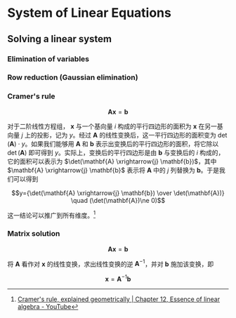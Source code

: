 # System of Linear Equations
## Solving a linear system
### Elimination of variables

### Row reduction (Gaussian elimination)

### Cramer's rule
$$\mathbf{A} \mathbf{x}=\mathbf{b}$$

对于二阶线性方程组， $\mathbf{x}$ 与一个基向量 $i$ 构成的平行四边形的面积为 $\mathbf{x}$ 在另一基向量 $j$ 上的投影，记为 $y$。经过 $\mathbf{A}$ 的线性变换后，这一平行四边形的面积变为 $\det(\mathbf{A})\cdot y$。如果我们能够用 $\mathbf{A}$ 和 $\mathbf{b}$ 表示出变换后的平行四边形的面积，将它除以 $\det(\mathbf{A})$ 即可得到 $y$。实际上，变换后的平行四边形是由 $\mathbf{b}$ 与变换后的 $i$ 构成的，它的面积可以表示为 $\det(\mathbf{A} \xrightarrow{j} \mathbf{b})$，其中 $\mathbf{A} \xrightarrow{j} \mathbf{b}$ 表示将 $\mathbf{A}$ 中的 $j$ 列替换为 $\mathbf{b}$。于是我们可以得到

$$y={\det(\mathbf{A} \xrightarrow{j} \mathbf{b}) \over \det(\mathbf{A})} \quad (\det(\mathbf{A})\ne 0)$$

这一结论可以推广到所有维度。[^cramer-3blue1brown]

### Matrix solution
$$\mathbf{A} \mathbf{x}=\mathbf{b}$$

将 $\mathbf{A}$ 看作对 $\mathbf{x}$ 的线性变换，求出线性变换的逆 $\mathbf{A}^{-1}$，并对 $\mathbf{b}$ 施加该变换，即

$$\mathbf{x}=\mathbf{A}^{-1}\mathbf{b}$$


[^cramer-3blue1brown]: [Cramer's rule, explained geometrically | Chapter 12, Essence of linear algebra - YouTube](https://www.youtube.com/watch?v=jBsC34PxzoM&list=PLZHQObOWTQDPD3MizzM2xVFitgF8hE_ab&index=12)